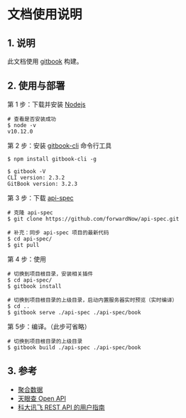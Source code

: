 # 文档使用说明

## 1. 说明

此文档使用 [gitbook](https://github.com/GitbookIO/gitbook) 构建。

## 2. 使用与部署

第 1 步：下载并安装 [Nodejs](https://nodejs.org/en/download/)

```shell
# 查看是否安装成功
$ node -v
v10.12.0
```

第 2 步：安装 [gitbook-cli](https://github.com/GitbookIO/gitbook/blob/master/docs/setup.md) 命令行工具

```shell
$ npm install gitbook-cli -g

$ gitbook -V
CLI version: 2.3.2
GitBook version: 3.2.3
```

第 3 步：下载 [api-spec](https://github.com/forwardNow/api-spec)

```shell
# 克隆 api-spec
$ git clone https://github.com/forwardNow/api-spec.git

# 补充：同步 api-spec 项目的最新代码
$ cd api-spec/
$ git pull
```

第 4 步：使用

```shell
# 切换到项目根目录，安装相关插件
$ cd api-spec/
$ gitbook install

# 切换到项目根目录的上级目录，启动内置服务器实时预览（实时编译）
$ cd ..
$ gitbook serve ./api-spec ./api-spec/book
```

第 5步：编译。（此步可省略）

```shell
# 切换到项目根目录的上级目录
$ gitbook build ./api-spec ./api-spec/book
```

## 3. 参考

* [聚合数据](https://www.juhe.cn/)
* [天眼查 Open API](https://open.tianyancha.com/open/362)
* [科大讯飞 REST API 的用户指南](https://doc.xfyun.cn/rest_api/)